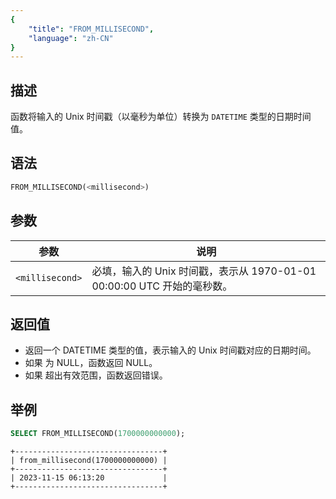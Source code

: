 ```yaml
---
{
    "title": "FROM_MILLISECOND",
    "language": "zh-CN"
}
---
```

## 描述

函数将输入的 Unix 时间戳（以毫秒为单位）转换为 `DATETIME` 类型的日期时间值。

## 语法

```sql
FROM_MILLISECOND(<millisecond>)
```

## 参数

| 参数              | 说明                                                  |
|-----------------|-----------------------------------------------------|
| `<millisecond>` | 必填，输入的 Unix 时间戳，表示从 1970-01-01 00:00:00 UTC 开始的毫秒数。 |

## 返回值

- 返回一个 DATETIME 类型的值，表示输入的 Unix 时间戳对应的日期时间。
- 如果 <millisecond> 为 NULL，函数返回 NULL。
- 如果 <millisecond> 超出有效范围，函数返回错误。

## 举例


```sql
SELECT FROM_MILLISECOND(1700000000000);
```

```text
+---------------------------------+
| from_millisecond(1700000000000) |
+---------------------------------+
| 2023-11-15 06:13:20             |
+---------------------------------+
```